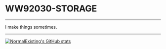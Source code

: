# WW92030-STORAGE
---

I make things sometimes.

---

[![NormalExisting's GitHub stats](https://github-readme-stats.vercel.app/api?username=WW92030-STORAGE)](https://github.com/WW92030-STORAGE/github-readme-stats)

